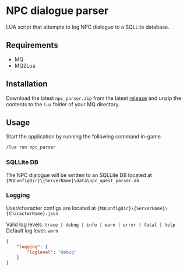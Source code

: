 # NPC dialogue parser

LUA script that attempts to log NPC dialogue to a SQLLite database.

## Requirements

- MQ
- MQ2Lua

## Installation
Download the latest `npc_parser.zip` from the latest [release](https://github.com/peonMQ/npc_parser/releases) and unzip the contents to the `lua` folder of your MQ directory.

## Usage

Start the application by running the following command in-game.
```bash
/lua run npc_parser
```

### SQLLite DB
The NPC dialogue will be written to an SQLLite DB located at `{MQConfigDir}\{ServerName}\data\npc_quest_parser.db`


### Logging
User/character configs are located at `{MQConfigDir}\{ServerName}\{CharacterName}.json`

Valid log levels: `trace | debug | info | warn | error | fatal | help`
Default log level: `warn`
```json
{
	"logging": {
		"loglevel": "debug" 
	}
}
```
